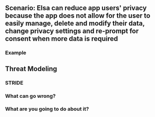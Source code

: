 ## Scenario: Elsa can reduce app users' privacy because the app does not allow for the user to easily manage, delete and modify their data, change privacy settings and re-prompt for consent when more data is required

### Example

## Threat Modeling

### STRIDE

### What can go wrong?

### What are you going to do about it?